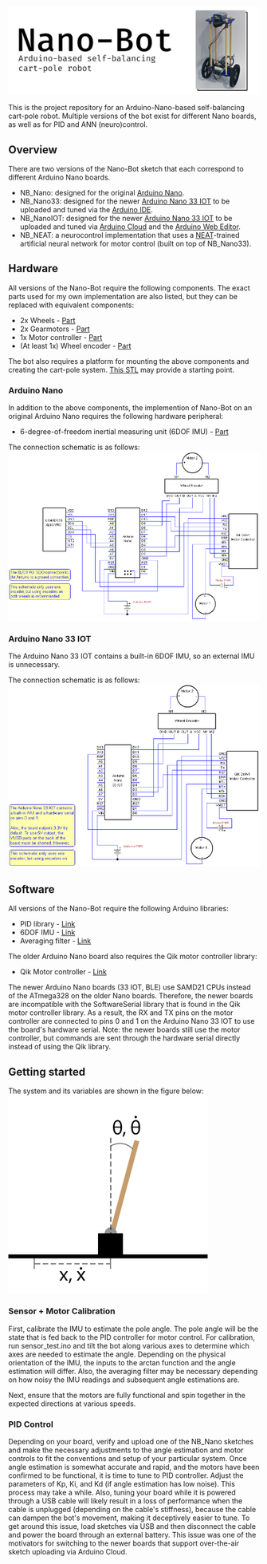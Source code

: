 
![Banner](./img/banner.png)

This is the project repository for an Arduino-Nano-based self-balancing cart-pole robot.
Multiple versions of the bot exist for different Nano boards, as well as for PID and ANN (neuro)control.

## Overview

There are two versions of the Nano-Bot sketch that each correspond to different Arduino Nano boards.
- NB_Nano: designed for the original [Arduino Nano](https://docs.arduino.cc/hardware/nano).
- NB_Nano33: designed for the newer [Arduino Nano 33 IOT](https://docs.arduino.cc/hardware/nano-33-iot) to be uploaded and tuned via the <ins>Arduino IDE</ins>.
- NB_NanoIOT: designed for the newer [Arduino Nano 33 IOT](https://docs.arduino.cc/hardware/nano-33-iot) to be uploaded and tuned via <ins>Arduino Cloud</ins> and the <ins>Arduino Web Editor</ins>.
- NB_NEAT: a neurocontrol implementation that uses a [NEAT](https://neat-python.readthedocs.io/en/latest/)-trained artificial neural network for motor control (built on top of NB_Nano33).

## Hardware

All versions of the Nano-Bot require the following components. The exact parts used for my own implementation are also listed, but they can be replaced with equivalent components:
- 2x Wheels - [Part](https://www.pololu.com/product/3690)
- 2x Gearmotors - [Part](https://www.pololu.com/product/3039)
- 1x Motor controller - [Part](https://www.pololu.com/product/1110)
- (At least 1x) Wheel encoder - [Part](https://www.pololu.com/product/3081)

The bot also requires a platform for mounting the above components and creating the cart-pole system.
[This STL](https://www.thingiverse.com/thing:83091/files) may provide a starting point.

### Arduino Nano
In addition to the above components, the implemention of Nano-Bot on an original Arduino Nano requires the following hardware peripheral:
- 6-degree-of-freedom inertial measuring unit (6DOF IMU) - [Part](https://www.pololu.com/product/2736)

The connection schematic is as follows:
![NB_Nano Schematic](./img/NB_Nano.png)

### Arduino Nano 33 IOT
The Arduino Nano 33 IOT contains a built-in 6DOF IMU, so an external IMU is unnecessary.

The connection schematic is as follows:
![NB_Nano33IOT Schematic](./img/NB_Nano33IOT.png)

## Software

All versions of the Nano-Bot require the following Arduino libraries:
- PID library - [Link](https://github.com/br3ttb/Arduino-PID-Library/)
- 6DOF IMU - [Link](https://github.com/arduino-libraries/Arduino_LSM6DS3)
- Averaging filter - [Link](https://github.com/kbowerma/arduino/blob/master/libraries/Average/Average.h)

The older Arduino Nano board also requires the Qik motor controller library:
- Qik Motor controller - [Link](https://github.com/pololu/qik-arduino)

The newer Arduino Nano boards (33 IOT, BLE) use SAMD21 CPUs instead of the ATmega328 on the older Nano boards.
Therefore, the newer boards are incompatible with the SoftwareSerial library that is found in the Qik motor controller library.
As a result, the RX and TX pins on the motor controller are connected to pins 0 and 1 on the Arduino Nano 33 IOT to use the board's hardware serial.
Note: the newer boards still use the motor controller, but commands are sent through the hardware serial directly instead of using the Qik library.

## Getting started

The system and its variables are shown in the figure below:
<img src="./img/cartpole.png" width="400">

### Sensor + Motor Calibration
First, calibrate the IMU to estimate the pole angle. The pole angle will be the state that is fed back to the PID controller for motor control.
For calibration, run sensor_test.ino and tilt the bot along various axes to determine which axes are needed to estimate the angle.
Depending on the physical orientation of the IMU, the inputs to the arctan function and the angle estimation will differ.
Also, the averaging filter may be necessary depending on how noisy the IMU readings and subsequent angle estimations are.

Next, ensure that the motors are fully functional and spin together in the expected directions at various speeds.

### PID Control
Depending on your board, verify and upload one of the NB_Nano sketches and make the necessary adjustments to the angle estimation and motor controls to fit the conventions and setup of your particular system. Once angle estimation is somewhat accurate and rapid, and the motors have been confirmed to be functional, it is time to tune to PID controller.
Adjust the parameters of Kp, Ki, and Kd (if angle estimation has low noise). This process may take a while. Also, tuning your board while it is powered through a USB cable will likely result in a loss of performance when the cable is unplugged (depending on the cable's stiffness), because the cable can dampen the bot's movement, making it deceptively easier to tune. To get around this issue, load sketches via USB and then disconnect the cable and power the board through an external battery. This issue was one of the motivators for switching to the newer boards that support over-the-air sketch uploading via Arduino Cloud.
